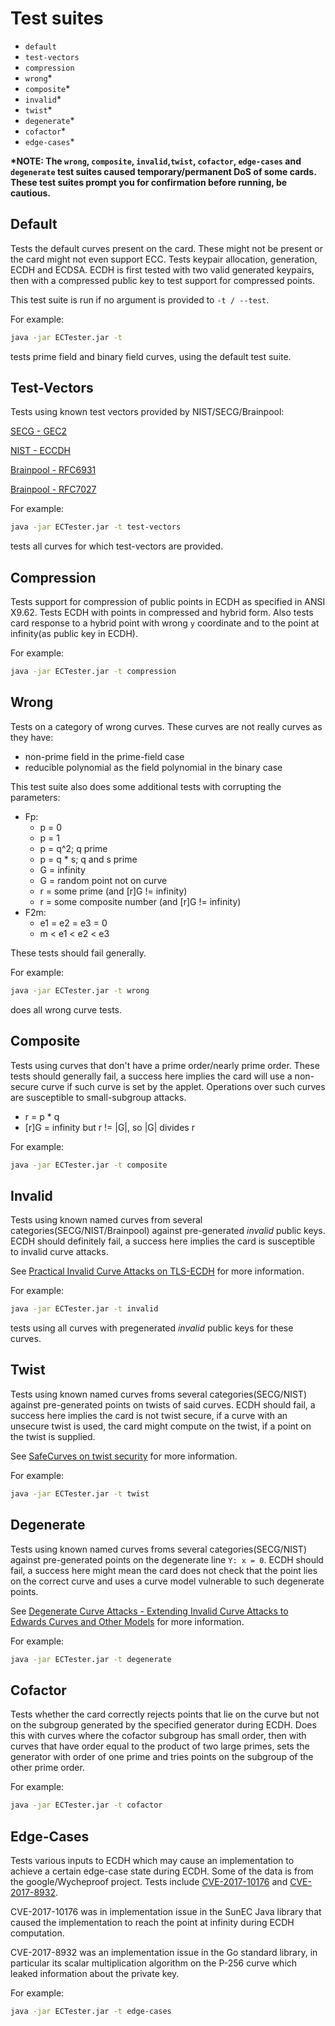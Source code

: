# Test suites

 - `default`
 - `test-vectors`
 - `compression`
 - `wrong`*
 - `composite`*
 - `invalid`*
 - `twist`*
 - `degenerate`*
 - `cofactor`*
 - `edge-cases`*
 
**\*NOTE: The `wrong`, `composite`, `invalid`,`twist`, `cofactor`, `edge-cases` and `degenerate` test suites caused temporary/permanent DoS of some cards. These test suites prompt you for
confirmation before running, be cautious.**

## Default
Tests the default curves present on the card. These might not be present or the card might not even support ECC.
Tests keypair allocation, generation, ECDH and ECDSA. ECDH is first tested with two valid generated keypairs, then
with a compressed public key to test support for compressed points.

This test suite is run if no argument is provided to `-t / --test`.

For example:
```bash
java -jar ECTester.jar -t
```
tests prime field and binary field curves, using the default test suite.


## Test-Vectors
Tests using known test vectors provided by NIST/SECG/Brainpool:

[SECG - GEC2](http://read.pudn.com/downloads168/doc/772358/TestVectorsforSEC%201-gec2.pdf)

[NIST - ECCDH](http://csrc.nist.gov/groups/STM/cavp/component-testing.html#ECCCDH)

[Brainpool - RFC6931](https://tools.ietf.org/html/rfc6932#appendix-A.1)

[Brainpool - RFC7027](https://tools.ietf.org/html/rfc7027#appendix-A)

For example:
```bash
java -jar ECTester.jar -t test-vectors
```
tests all curves for which test-vectors are provided.

## Compression
Tests support for compression of public points in ECDH as specified in ANSI X9.62. Tests ECDH with points in compressed
and hybrid form. Also tests card response to a hybrid point with wrong `y` coordinate and to the point at infinity(as public key in ECDH).

For example:
```bash
java -jar ECTester.jar -t compression
```

## Wrong
Tests on a category of wrong curves. These curves are not really curves as they have:
 - non-prime field in the prime-field case
 - reducible polynomial as the field polynomial in the binary case

This test suite also does some additional tests with corrupting the parameters:
 - Fp:
   - p = 0
   - p = 1
   - p = q^2; q prime
   - p = q * s; q and s prime
   - G = infinity
   - G = random point not on curve
   - r = some prime (and \[r\]G != infinity)
   - r = some composite number (and \[r\]G != infinity)
 - F2m:
   - e1 = e2 = e3 = 0
   - m < e1 < e2 < e3

These tests should fail generally.

For example:
```bash
java -jar ECTester.jar -t wrong
```
does all wrong curve tests.


## Composite
Tests using curves that don't have a prime order/nearly prime order.
These tests should generally fail, a success here implies the card will use a non-secure curve if such curve is set
by the applet. Operations over such curves are susceptible to small-subgroup attacks.

   - r = p * q
   - \[r\]G = infinity but r != |G|, so |G| divides r
   
For example:
```bash
java -jar ECTester.jar -t composite
```


## Invalid
Tests using known named curves from several categories(SECG/NIST/Brainpool) against pre-generated *invalid* public keys.
ECDH should definitely fail, a success here implies the card is susceptible to invalid curve attacks.

See [Practical Invalid Curve Attacks on TLS-ECDH](https://www.nds.rub.de/media/nds/veroeffentlichungen/2015/09/14/main-full.pdf) for more information.

For example:
```bash
java -jar ECTester.jar -t invalid
```
tests using all curves with pregenerated *invalid* public keys for these curves.


## Twist
Tests using known named curves froms several categories(SECG/NIST) against pre-generated points on twists of said curves.
ECDH should fail, a success here implies the card is not twist secure, if a curve with an unsecure twist is used,
the card might compute on the twist, if a point on the twist is supplied.

See [SafeCurves on twist security](https://safecurves.cr.yp.to/twist.html) for more information.

For example:
```bash
java -jar ECTester.jar -t twist
```

## Degenerate
Tests using known named curves froms several categories(SECG/NIST) against pre-generated points on the degenerate line
`Y: x = 0`. ECDH should fail, a success here might mean the card does not check that the point lies on the correct curve
and uses a curve model vulnerable to such degenerate points.

See [Degenerate Curve Attacks - Extending Invalid Curve Attacks to Edwards Curves and Other Models](https://eprint.iacr.org/2015/1233.pdf) for more information.

For example:
```bash
java -jar ECTester.jar -t degenerate
```

## Cofactor
Tests whether the card correctly rejects points that lie on the curve but not on the subgroup generated by the specified generator
during ECDH. Does this with curves where the cofactor subgroup has small order, then with curves that have order equal to the product
of two large primes, sets the generator with order of one prime and tries points on the subgroup of the other prime order.

For example:
```bash
java -jar ECTester.jar -t cofactor
```

## Edge-Cases
Tests various inputs to ECDH which may cause an implementation to achieve a certain edge-case state during ECDH. 
Some of the data is from the google/Wycheproof project. Tests include [CVE-2017-10176](https://nvd.nist.gov/vuln/detail/CVE-2017-10176) and [CVE-2017-8932](https://nvd.nist.gov/vuln/detail/CVE-2017-8932).

CVE-2017-10176 was in implementation issue in the SunEC Java library that caused the implementation to reach the point at infinity during ECDH computation.

CVE-2017-8932 was an implementation issue in the Go standard library, in particular its scalar multiplication algorithm on the
P-256 curve which leaked information about the private key.

For example:
```bash
java -jar ECTester.jar -t edge-cases
```